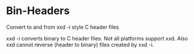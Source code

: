 # Bin-Headers
Convert to and from xxd -i style C header files

xxd -i converts binary to C header files.
Not all platforms support xxd. Also xxd cannot
reverse (header to binary) files created by
xxd -i.
